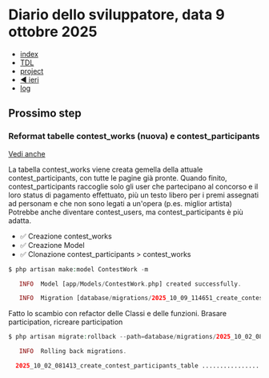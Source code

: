 # Diario dello sviluppatore, data 9 ottobre 2025

* [index](../index.md)
* [TDL](../TDL.md)
* [project](https://github.com/users/mrai64/projects/1)
* [◀️ ieri](./2025-10-08_IT.md)
* [log](/storage/logs/laravel.log)

## Prossimo step

### Reformat tabelle contest_works (nuova) e contest_participants

[Vedi anche](https://github.com/mrai64/yapcp/issues/22)

La tabella contest_works viene creata gemella della attuale
contest_participants, con tutte le pagine già pronte.
Quando finito, contest_participants raccoglie solo gli user che partecipano
al concorso e il loro status di pagamento effettuato,
più un testo libero per i premi assegnati ad personam e che non
sono legati a un'opera (p.es. miglior artista)
Potrebbe anche diventare contest_users, ma contest_participants è più adatta.

* ✅ Creazione contest_works
* ✅ Creazione Model
* ✅ Clonazione contest_participants > contest_works

```php
$ php artisan make:model ContestWork -m

   INFO  Model [app/Models/ContestWork.php] created successfully.  

   INFO  Migration [database/migrations/2025_10_09_114651_create_contest_works_table.php] created successfully.  
```

Fatto lo scambio con refactor delle Classi e delle funzioni. Brasare participation, ricreare participation

```php
$ php artisan migrate:rollback --path=database/migrations/2025_10_02_081413_create_contest_participants_table.php

   INFO  Rolling back migrations.  

  2025_10_02_081413_create_contest_participants_table ................................................................................. 61.84ms DONE
```
